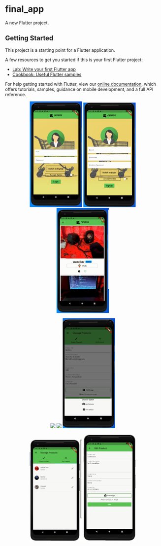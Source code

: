 # final_app

A new Flutter project.

## Getting Started

This project is a starting point for a Flutter application.

A few resources to get you started if this is your first Flutter project:

- [Lab: Write your first Flutter app](https://flutter.dev/docs/get-started/codelab)
- [Cookbook: Useful Flutter samples](https://flutter.dev/docs/cookbook)

For help getting started with Flutter, view our
[online documentation](https://flutter.dev/docs), which offers tutorials,
samples, guidance on mobile development, and a full API reference.
<p align="center">
  <img src="/Images/1.png" width="170">
  <img src="/Images/2.png" width="170">
  <img src="/Images/3.png" width="170">
  </p>
  <p align="center">
  <img src="/Iamges/4.png" width="170">
  <img src="/Iamges/5.png" width="170">
  <img src="/Images/6.png" width="170">
    </p>
  <p align="center">
  <img src="/Images/7.png" width="170">
  <img src="/Images/8.png" width="170" >  
 
  </p>
